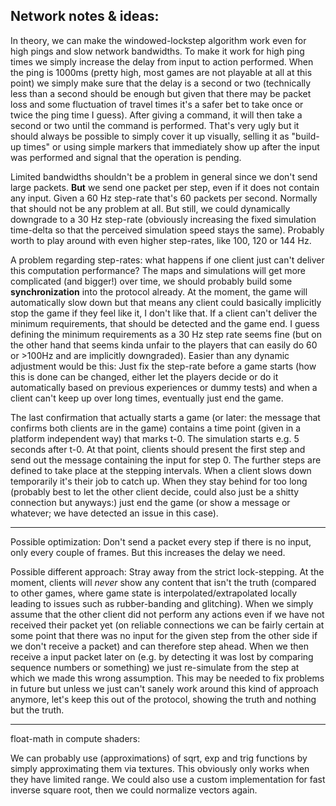 Network notes & ideas:
----------------------

In theory, we can make the windowed-lockstep algorithm work even for
high pings and slow network bandwidths. To make it work for high ping
times we simply increase the delay from input to action performed.
When the ping is 1000ms (pretty high, most games are not playable
at all at this point) we simply make sure that the delay is a second
or two (technically less than a second should be enough but given that
there may be packet loss and some fluctuation of travel times it's
a safer bet to take once or twice the ping time I guess).
After giving a command, it will then take a second or two until the
command is performed. That's very ugly but it should always be possible
to simply cover it up visually, selling it as "build-up times" or using
simple markers that immediately show up after the input was performed
and signal that the operation is pending.

Limited bandwidths shouldn't be a problem in general since we don't
send large packets. **But** we send one packet per step, even if it does
not contain any input. Given a 60 Hz step-rate that's 60 packets per
second. Normally that should not be any problem at all. But still,
we could dynamically downgrade to a 30 Hz step-rate (obviously increasing
the fixed simulation time-delta so that the perceived simulation speed
stays the same). Probably worth to play around with even higher step-rates,
like 100, 120 or 144 Hz.

A problem regarding step-rates: what happens if one client just can't
deliver this computation performance? The maps and simulations will get
more complicated (and bigger!) over time, we should probably build
some **synchronization** into the protocol already.
At the moment, the game will automatically slow down but that means
any client could basically implicitly stop the game if they
feel like it, I don't like that. 
If a client can't deliver the minimum requirements, that should be
detected and the game end. I guess defining the minimum
requirements as a 30 Hz step rate seems fine (but on the other
hand that seems kinda unfair to the players that can easily do
60 or >100Hz and are implicitly downgraded). Easier than any
dynamic adjustment would be this: Just fix the step-rate before
a game starts (how this is done can be changed, either let the
players decide or do it automatically based on previous experiences
or dummy tests) and when a client can't keep up over long times,
eventually just end the game.

The last confirmation that actually starts a game (or later: the
message that confirms both clients are in the game) contains a time point
(given in a platform independent way) that marks t-0. The simulation starts
e.g. 5 seconds after t-0. At that point, clients should present the
first step and send out the message containing the input for
step 0. The further steps are defined to take place at the stepping
intervals. When a client slows down temporarily it's their job
to catch up. When they stay behind for too long (probably best to
let the other client decide, could also just be a shitty connection
but anyways:) just end the game (or show a message or whatever;
we have detected an issue in this case).

---

Possible optimization:
Don't send a packet every step if there is no input, only every couple
of frames. But this increases the delay we need.

Possible different approach:
Stray away from the strict lock-stepping. At the moment, clients will
*never* show any content that isn't the truth (compared to other games,
where game state is interpolated/extrapolated locally leading
to issues such as rubber-banding and glitching). When we simply
assume that the other client did not perform any actions even if we have
not received their packet yet (on reliable connections we can be fairly
certain at some point that there was no input for the given step from
the other side if we don't receive a packet) and can therefore step
ahead. When we then receive a input packet later on (e.g. by detecting
it was lost by comparing sequence numbers or something) we just re-simulate
from the step at which we made this wrong assumption.
This may be needed to fix problems in future but unless we just can't sanely
work around this kind of approach anymore, let's keep this out of the protocol,
showing the truth and nothing but the truth.

---

float-math in compute shaders:

We can probably use (approximations) of sqrt, exp and trig functions
by simply approximating them via textures. This obviously
only works when they have limited range.
We could also use a custom implementation for fast inverse square root,
then we could normalize vectors again.

